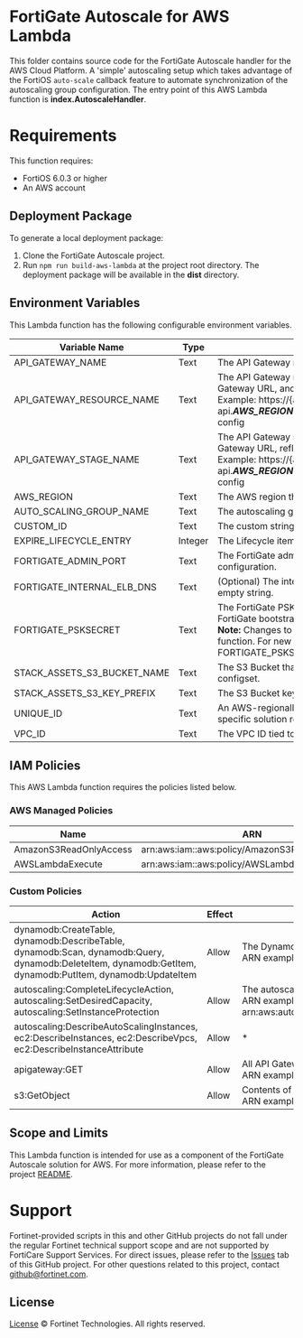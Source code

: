 # FortiGate Autoscale for AWS Lambda
This folder contains source code for the FortiGate Autoscale handler for the AWS Cloud Platform. A 'simple' autoscaling setup which takes advantage of the FortiOS `auto-scale` callback feature to automate synchronization of the autoscaling group configuration.
The entry point of this AWS Lambda function is **index.AutoscaleHandler**.
# Requirements
This function requires:
* FortiOS 6.0.3 or higher
* An AWS account
## Deployment Package
To generate a local deployment package:
  1. Clone the FortiGate Autoscale project.
  2. Run `npm run build-aws-lambda` at the project root directory.
The deployment package will be available in the **dist** directory.
## Environment Variables
This Lambda function has the following configurable environment variables.

| Variable Name | Type | Description |
| ------ | ------ | ------ |
| API_GATEWAY_NAME | Text | The API Gateway name tied to this Lambda function.|
| API_GATEWAY_RESOURCE_NAME | Text | The API Gateway resource name tied to this Lambda function. An additional section will be added to the API Gateway URL, and will be reflected in the ***API_GATEWAY_RESOURCE_NAME*** part of the URL.<br>Example: https://{api}.execute-api.***AWS_REGION***.amazonaws.com/***API_GATEWAY_STAGE_NAME***/***API_GATEWAY_RESOURCE_NAME***/get-config|
| API_GATEWAY_STAGE_NAME | Text | The API Gateway stage name tied to this Lambda function. An additional section will be added to the API Gateway URL, reflected in the ***API_GATEWAY_STAGE_NAME*** part of the URL.<br>Example: https://{api}.execute-api.***AWS_REGION***.amazonaws.com/***API_GATEWAY_STAGE_NAME***/***API_GATEWAY_RESOURCE_NAME***/get-config|
| AWS_REGION | Text | The AWS region that this Lambda function serves.|
| AUTO_SCALING_GROUP_NAME | Text | The autoscaling group name tied to this Lambda function.|
| CUSTOM_ID | Text | The custom string this Lambda function uses to look for resources such as DynamoDB tables.|
| EXPIRE_LIFECYCLE_ENTRY | Integer | The Lifecycle item expiry time in seconds. The default value is 300. |
| FORTIGATE_ADMIN_PORT | Text | The FortiGate admin port. Each new FortiGate instance will have this added to the FortiGate bootstrapping configuration. |
| FORTIGATE_INTERNAL_ELB_DNS | Text | (Optional) The internal elastic load balancer name tied to this Lambda function. The default value is an empty string.|
| FORTIGATE_PSKSECRET | Text | The FortiGate PSK secret for the HA feature. Each new FortiGate instance will have this added to the FortiGate bootstrapping configuration.<br>**Note:** Changes to the PSK Secret after FortiGate Autoscale has been deployed are not reflected in the <cloud> function. For new instances to be spawned with the changed PSK Secret, the environment variable FORTIGATE_PSKSECRET will need to be manually updated.|
| STACK_ASSETS_S3_BUCKET_NAME | Text | The S3 Bucket that stores the solution related assets. For example, the S3 Bucket where you uploaded the configset.|
| STACK_ASSETS_S3_KEY_PREFIX | Text | The S3 Bucket key to the *assets* folder in the S3 Bucket defined in ***STACK_ASSETS_S3_BUCKET_NAME***.|
| UNIQUE_ID | Text | An AWS-regionally unique ID for solution resources such as the DynamoDB name. This ID is used to look for specific solution resources.|
| VPC_ID | Text | The VPC ID tied to this Lambda function and its solution resources.|
## IAM Policies
This AWS Lambda function requires the policies listed below.

### AWS Managed Policies
| Name | ARN |
| ------ | ------ |
| AmazonS3ReadOnlyAccess | arn:aws:iam::aws:policy/AmazonS3ReadOnlyAccess |
| AWSLambdaExecute | arn:aws:iam::aws:policy/AWSLambdaExecute |
### Custom Policies
| Action | Effect | Resource (in ARN format) |
| ------ | ------ | ------ |
| dynamodb:CreateTable, dynamodb:DescribeTable, dynamodb:Scan, dynamodb:Query, dynamodb:DeleteItem, dynamodb:GetItem, dynamodb:PutItem, dynamodb:UpdateItem | Allow | The DynamoDB tables created in the solution stack using CloudFormation templates.<br>ARN example: arn:aws:dynamodb:***AWS_REGION***:***AWS_ACCOUNT_ID***:table/***TABLE_NAME***|
| autoscaling:CompleteLifecycleAction, autoscaling:SetDesiredCapacity, autoscaling:SetInstanceProtection | Allow | The autoscaling group created in the solution stack using CloudFormation templates.<br>ARN example: arn:aws:autoscaling:***AWS_REGION***:***AWS_ACCOUNT_ID***:autoScalingGroup:\*:autoScalingGroupName/***AUTO_SCALING_GROUP_NAME***|
| autoscaling:DescribeAutoScalingInstances, ec2:DescribeInstances, ec2:DescribeVpcs, ec2:DescribeInstanceAttribute | Allow | \* |
| apigateway:GET | Allow | All API Gateways in a certain region.<br>ARN example: arn:aws:apigateway:***AWS_REGION***::\* |
| s3:GetObject | Allow | Contents of the **assets** folder for a particular solution in an S3 Bucket, as specified by the **STACK_ASSETS_S3_KEY_PREFIX**.<br>ARN example: arn:aws:s3:::***STACK_ASSETS_S3_BUCKET_NAME***/***STACK_ASSETS_S3_KEY_PREFIX***/assets/configset/* |
## Scope and Limits
This Lambda function is intended for use as a component of the FortiGate Autoscale solution for AWS.
For more information, please refer to the project [README](https://github.com/fortinet/fortigate-autoscale/blob/master/README.md).
# Support
Fortinet-provided scripts in this and other GitHub projects do not fall under the regular Fortinet technical support scope and are not supported by FortiCare Support Services.
For direct issues, please refer to the [Issues](https://github.com/fortinet/fortigate-autoscale/issues) tab of this GitHub project.
For other questions related to this project, contact [github@fortinet.com](mailto:github@fortinet.com).
## License
[License](https://github.com/fortinet/fortigate-autoscale/blob/master/LICENSE) © Fortinet Technologies. All rights reserved.
